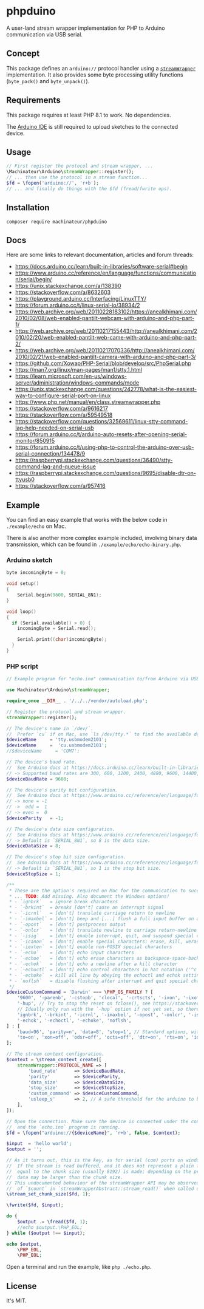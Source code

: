 # phpduino

A user-land stream wrapper implementation for PHP to Arduino communication via USB serial.

## Concept

This package defines an `arduino://` protocol handler using
 a [`streamWrapper`](https://www.php.net/manual/en/class.streamwrapper.php) implementation.
It also provides some byte processing utility functions (`byte_pack()` and `byte_unpack()`).

## Requirements

This package requires at least PHP 8.1 to work. No dependencies.

The [Arduino IDE](https://www.arduino.cc/en/software) is still required to upload sketches to the connected device.

## Usage

```php
// First register the protocol and stream wrapper, ...
\Machinateur\Arduino\streamWrapper::register();
// ... then use the protocol in a stream function...
$fd = \fopen('arduino://', 'r+b');
// ... and finally do things with the $fd (fread/fwrite ops).
```

## Installation

```
composer require machinateur/phpduino
```

## Docs

Here are some links to relevant documentation, articles and forum threads:

- https://docs.arduino.cc/learn/built-in-libraries/software-serial#begin
- https://www.arduino.cc/reference/en/language/functions/communication/serial/begin/
- https://unix.stackexchange.com/a/138390
- https://stackoverflow.com/a/8632603
- https://playground.arduino.cc/Interfacing/LinuxTTY/
- https://forum.arduino.cc/t/linux-serial-io/38934/2
- https://web.archive.org/web/20110228183102/https://anealkhimani.com/2010/02/08/web-enabled-pantilt-webcam-with-arduino-and-php-part-1/
- https://web.archive.org/web/20110217155443/http://anealkhimani.com/2010/02/20/web-enabled-pantilt-web-came-with-arduino-and-php-part-2/
- https://web.archive.org/web/20110217070336/http://anealkhimani.com/2010/02/21/web-enabled-pantilt-camera-with-arduino-and-php-part-3/
- https://github.com/Xowap/PHP-Serial/blob/develop/src/PhpSerial.php
- https://man7.org/linux/man-pages/man1/stty.1.html
- https://learn.microsoft.com/en-us/windows-server/administration/windows-commands/mode
- https://unix.stackexchange.com/questions/242778/what-is-the-easiest-way-to-configure-serial-port-on-linux
- https://www.php.net/manual/en/class.streamwrapper.php
- https://stackoverflow.com/a/9616217
- https://stackoverflow.com/a/59549518
- https://stackoverflow.com/questions/32569611/linux-stty-command-lag-help-needed-on-serial-usb
- https://forum.arduino.cc/t/arduino-auto-resets-after-opening-serial-monitor/850915
- https://forum.arduino.cc/t/using-php-to-control-the-arduino-over-usb-serial-connection/134478/9
- https://raspberrypi.stackexchange.com/questions/36490/stty-command-lag-and-queue-issue
- https://raspberrypi.stackexchange.com/questions/9695/disable-dtr-on-ttyusb0
- https://stackoverflow.com/a/957416

## Example

You can find an easy example that works with the below code in `./example/echo` on Mac.

There is also another more complex example included, involving binary data transmission,
 which can be found in `./example/echo/echo-binary.php`.

### Arduino sketch

```c
byte incomingByte = 0;

void setup()
{
    Serial.begin(9600, SERIAL_8N1);
}

void loop()
{
  if (Serial.available() > 0) {
    incomingByte = Serial.read();

    Serial.print((char)incomingByte);
  }
}
```

### PHP script

```php
// Example program for "echo.ino" communication to/from Arduino via USB serial.

use Machinateur\Arduino\streamWrapper;

require_once __DIR__ . '/../../vendor/autoload.php';

// Register the protocol and stream wrapper.
streamWrapper::register();

// The device's name in `/dev/`.
//  Prefer `cu` if on Mac, use `ls /dev/tty.*` to find the available devices.
$deviceName     = 'tty.usbmodem2101';
$deviceName     =  'cu.usbmodem2101';
//$deviceName     = 'COM7';

// The device's baud rate.
//  See Arduino docs at https://docs.arduino.cc/learn/built-in-libraries/software-serial#begin for conventinal rates.
// -> Supported baud rates are 300, 600, 1200, 2400, 4800, 9600, 14400, 19200, 28800, 31250, 38400, 57600, and 115200 bauds.
$deviceBaudRate = 9600;

// The device's parity bit configuration.
//  See Arduino docs at https://www.arduino.cc/reference/en/language/functions/communication/serial/begin/.
// -> none = -1
// ->  odd =  1
// -> even =  0
$deviceParity   = -1;

// The device's data size configuration.
//  See Arduino docs at https://www.arduino.cc/reference/en/language/functions/communication/serial/begin/.
// -> Default is `SERIAL_8N1`, so 8 is the data size.
$deviceDataSize = 8;

// The device's stop bit size configuration.
//  See Adruino docs at https://www.arduino.cc/reference/en/language/functions/communication/serial/begin/.
// -> Default is `SERIAL_8N1`, so 1 is the stop bit size.
$deviceStopSize = 1;

/**
 * These are the option's required on Mac for the communication to succeed.
 * ... TODO: Add missing. Also document the Windows options!
 * - `ignbrk`   = ignore break characters
 * - `-brkint`  = breaks [don't] cause an interrupt signal
 * - `-icrnl`   = [don't] translate carriage return to newline
 * - `-imaxbel` = [don't] beep and [...] flush a full input buffer on a character
 * - `-opost`   = [don't] postprocess output
 * - `-onlcr`   = [don't] translate newline to carriage return-newline
 * - `-isig`    = [don't] enable interrupt, quit, and suspend special characters
 * - `-icanon`  = [don't] enable special characters: erase, kill, werase, rprnt
 * - `-iexten`  = [don't] enable non-POSIX special characters
 * - `-echo`    = [don't] echo input characters
 * - `-echoe`   = [don't] echo erase characters as backspace-space-backspace
 * - `-echok`   = [don't] echo a newline after a kill character
 * - `-echoctl` = [don't] echo control characters in hat notation ('^c')
 * - `-echoke`  = kill all line by obeying the echoctl and echok settings
 * - `noflsh`   = disable flushing after interrupt and quit special characters
 */
$deviceCustomCommand = 'Darwin' === \PHP_OS_FAMILY ? [
    '9600', '-parenb', '-cstopb', 'clocal', '-crtscts', '-ixon', '-ixoff',
    '-hup', // Try to stop the reset on fclose(), see https://stackoverflow.com/a/59549518.
    // Ideally only run with the `-hup` option if not yet set, so there will be no more restarts due to RTS HANGUP.
    'ignbrk', '-brkint', '-icrnl', '-imaxbel', '-opost', '-onlcr', '-isig', '-icanon', '-iexten', '-echo', '-echoe',
    '-echok', '-echoctl', '-echoke', 'noflsh',
] : [
    'baud=96', 'parity=n', 'data=8', 'stop=1', // Standard options, with some more:
    'to=on', 'xon=off', 'odsr=off', 'octs=off', 'dtr=on', 'rts=on', 'idsr=off',
];

// The stream context configuration.
$context = \stream_context_create([
    streamWrapper::PROTOCOL_NAME => [
        'baud_rate'      => $deviceBaudRate,
        'parity'         => $deviceParity,
        'data_size'      => $deviceDataSize,
        'stop_size'      => $deviceStopSize,
        'custom_command' => $deviceCustomCommand,
        'usleep_s'       => 2, // A safe threshold for the arduino to boot on fopen().
    ],
]);

// Open the connection. Make sure the device is connected under the configured device name
//  and the `echo.ino` program is running.
$fd = \fopen("arduino://{$deviceName}", 'r+b', false, $context);

$input  = 'hello world';
$output = '';

// As it turns out, this is the key, as for serial (com) ports on windows represented as file stream:
//  If the stream is read buffered, and it does not represent a plain file, at most one read of up to a number of bytes
//  equal to the chunk size (usually 8192) is made; depending on the previously buffered data, the size of the returned
//  data may be larger than the chunk size.
// This undocumented behaviour of the streamWrapper API may be observed when removing this call and monitoring the value
//  of `$count` in `streamWrapperAbstract::stream_read()` when called during `fread($fd, 1)`. The `$count` will be 8192!
\stream_set_chunk_size($fd, 1);

\fwrite($fd, $input);

do {
    $output .= \fread($fd, 1);
    //echo $output.\PHP_EOL;
} while ($output !== $input);

echo $output,
    \PHP_EOL,
    \PHP_EOL;
```

Open a terminal and run the example, like `php ./echo.php`.

## License

It's MIT.

